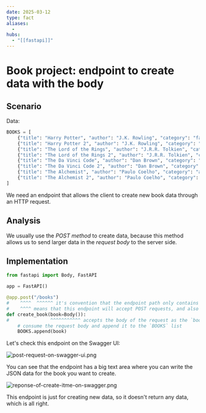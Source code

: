 ```yaml
---
date: 2025-03-12
type: fact
aliases:
  -
hubs:
  - "[[fastapi]]"
---
```


# Book project: endpoint to create data with the body

## Scenario

Data:

```py
BOOKS = [
    {"title": "Harry Potter", "author": "J.K. Rowling", "category": "fantasy"},
    {"title": "Harry Potter 2", "author": "J.K. Rowling", "category": "fantasy"},
    {"title": "The Lord of the Rings", "author": "J.R.R. Tolkien", "category": "fantasy"},
    {"title": "The Lord of the Rings 2", "author": "J.R.R. Tolkien", "category": "fantasy"},
    {"title": "The Da Vinci Code", "author": "Dan Brown", "category": "thriller"},
    {"title": "The Da Vinci Code 2", "author": "Dan Brown", "category": "thriller"},
    {"title": "The Alchemist", "author": "Paulo Coelho", "category": "adventure"},
    {"title": "The Alchemist 2", "author": "Paulo Coelho", "category": "adventure"},
]
```

We need an endpoint that allows the client to create new book data through an HTTP request.


## Analysis

We usually use the *POST method* to create data, because this method allows us to send larger data in the *request body* to the server side.


## Implementation

```py
from fastapi import Body, FastAPI

app = FastAPI()

@app.post("/books")
#    ^^^^  ^^^^^^ it's convention that the endpoint path only contains the resource name, not the action
#    ^^^^ means that this endpoint will accept POST requests, and also implies that it will `create` a new book (action)
def create_book(book=Body()):
#               ^^^^^^^^^^^ accepts the body of the request as the `book` parameter
    # consume the request body and append it to the `BOOKS` list
    BOOKS.append(book)
```

Let's check this endpoint on the Swagger UI:

![post-request-on-swagger-ui.png](../assets/imgs/post-request-on-swagger-ui.png)

You can see that the endpoint has a big text area where you can write the JSON data for the book you want to create.

![reponse-of-create-itme-on-swagger.png](../assets/imgs/reponse-of-create-itme-on-swagger.png)

This endpoint is just for creating new data, so it doesn't return any data, which is all right.




